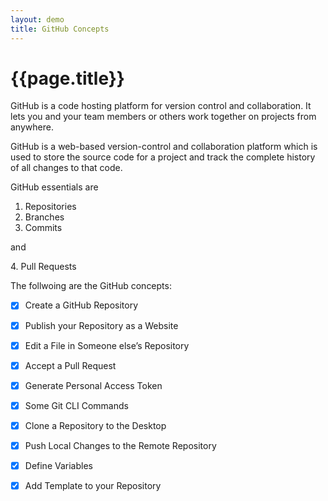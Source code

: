 ```yaml
---
layout: demo
title: GitHub Concepts
---
```


# {{page.title}}

<p> GitHub is a code hosting platform for version control and collaboration. It lets you and your team members or others work together on projects from anywhere.</p>

<p> GitHub is a web-based version-control and collaboration platform which is used to store the source code for a project and track the complete history of all changes to that code. </p>

<p> GitHub essentials are </p>

1. Repositories
2. Branches
3. Commits
<p> and </p>
4. Pull Requests

<p> The follwoing are the GitHub concepts: </p>

- [x] Create a GitHub Repository
- [x] Publish your Repository as a Website
- [x] Edit a File in Someone else’s Repository
- [x] Accept a Pull Request
- [x] Generate Personal Access Token
- [x] Some Git CLI Commands
- [x] Clone a Repository to the Desktop
- [x] Push Local Changes to the Remote Repository
- [x] Define Variables
- [x] Add Template to your Repository

